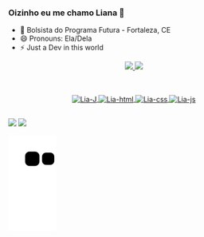 ### Oizinho eu me chamo Liana 👋

- 🔭 Bolsista do Programa Futura - Fortaleza, CE
- 😄 Pronouns: Ela/Dela
- ⚡ Just a Dev in this world

<div align= "center">
  <a href="https://beacons.ai/LianMary">

  <img height="180em" src="https://github-readme-stats.vercel.app/api?username=LianMary&show_icons=true&theme=radical&include_all_commits=true&count_private=true"/>

  <img height="180em" src="https://github-readme-stats.vercel.app/api/top-langs/?username=LianMary&layout=compact&langs_count=16&theme=radical">

</div>

##
<div align= "center" style="display: inline_block">
<br>
  <img align="center" alt="Lia-J" height="30" width="40" src="https://cdn.jsdelivr.net/gh/devicons/devicon/icons/java/java-original-wordmark.svg">
  <img align="center" alt="Lia-html " height="30" width="40"src="https://cdn.jsdelivr.net/gh/devicons/devicon/icons/html5/html5-original.svg" />
  <img align="center" alt="Lia-css" height="30" width="40"src="https://cdn.jsdelivr.net/gh/devicons/devicon/icons/css3/css3-original.svg" /> 
  <img align= "center"alt="Lia-js" height="30" width="40" src="https://cdn.jsdelivr.net/gh/devicons/devicon/icons/javascript/javascript-original.svg"/>
 </div>

##

<a align="center" href="https://www.instagram.com/kiim_lia2/" target="_blank"></a> 

<img src="https://img.shields.io/badge/-Instagram-%23E4405F?style=for-the-badge&logo=instagram&logoColor=white" target="_blank" ></img>
 <a href="https://www.linkedin.com/in/liana-barbosa" target="_blank"> 
 <img src="https://img.shields.io/badge/-LinkedIn-%230077B5?style=for-the-badge&logo=linkedin&logoColor=white" target="_blank">
 </a>   

![snake gif](https://github.com/LianMary/LianMary/blob/output/github-contribution-grid-snake.svg)  
